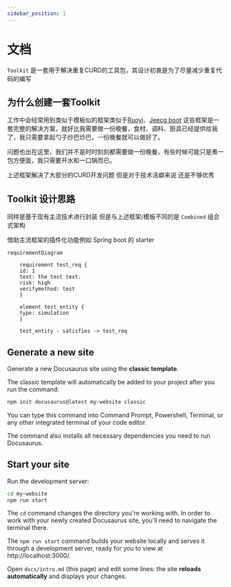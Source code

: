 ```yaml
---
sidebar_position: 1
---
```


# 文档

`Toolkit` 是一套用于解决重复CURD的工具包，其设计初衷是为了尽量减少重复代码的编写

## 为什么创建一套Toolkit

工作中会经常用到类似于模板似的框架类似于[Ruoyi](https://ruoyi.vip/)、[Jeecg boot](http://www.jeecg.com/)
这些框架是一套完整的解决方案，就好比我需要做一份晚餐，食材、调料、厨具已经提供给我了，我只需要拿起勺子炒巴炒巴，一份晚餐就可以做好了。

问题也出在这里，我们并不是时时刻刻都需要做一份晚餐，有些时候可能只是煮一包方便面，我只需要开水和一口锅而已。

上述框架解决了大部分的CURD开发问题 但是对于技术洁癖来说 还是不够优秀

## Toolkit 设计思路

同样是基于现有主流技术进行封装 但是与上述框架/模板不同的是 `Combined` 组合式架构

借助主流框架的插件化功能例如 Spring boot 的 starter

```mermaid
requirementDiagram

    requirement test_req {
    id: 1
    text: the test text.
    risk: high
    verifymethod: test
    }

    element test_entity {
    type: simulation
    }

    test_entity - satisfies -> test_req
```

## Generate a new site

Generate a new Docusaurus site using the **classic template**.

The classic template will automatically be added to your project after you run the command:

```bash
npm init docusaurus@latest my-website classic
```

You can type this command into Command Prompt, Powershell, Terminal, or any other integrated terminal of your code editor.

The command also installs all necessary dependencies you need to run Docusaurus.

## Start your site

Run the development server:

```bash
cd my-website
npm run start
```

The `cd` command changes the directory you're working with. In order to work with your newly created Docusaurus site, you'll need to navigate the terminal there.

The `npm run start` command builds your website locally and serves it through a development server, ready for you to view at http://localhost:3000/.

Open `docs/intro.md` (this page) and edit some lines: the site **reloads automatically** and displays your changes.
